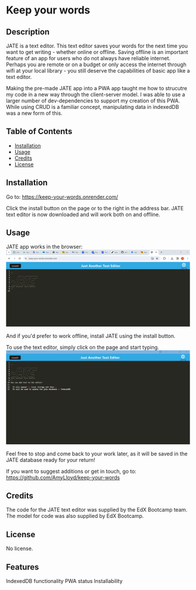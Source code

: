 # Keep your words

## Description

JATE is a text editor. This text editor saves your words for the next time you want to get writing - whether online or offline. Saving offline is an important feature of an app for users who do not always have reliable internet. Perhaps you are remote or on a budget or only access the internet through wifi at your local library - you still deserve the capabilities of basic app like a text editor. 

Making the pre-made JATE app into a PWA app taught me how to strucutre my code in a new way through the client-server model. I was able to use a larger number of dev-dependencies to support my creation of this PWA. While using CRUD is a familiar concept, manipulating data in indexedDB was a new form of this.

## Table of Contents

- [Installation](#installation)
- [Usage](#usage)
- [Credits](#credits)
- [License](#license)

## Installation
Go to: https://keep-your-words.onrender.com/

Click the install button on the page or to the right in the address bar. 
JATE text editor is now downloaded and will work both on and offline.

## Usage

JATE app works in the browser:
![JATE app in browser before install](screenshots/JATE_in_the_browser.png)

And if you'd prefer to work offline, install JATE using the install button.

To use the text editor, simply click on the page and start typing. 
![Example of adding text to JATE app after installation](screenshots/Add%20text%20to%20installed%20JATE.png)

Feel free to stop and come back to your work later, as it will be saved in the JATE database ready for your return!

If you want to suggest additions or get in touch, go to:
https://github.com/AmyLloyd/keep-your-words 

## Credits

The code for the JATE text editor was supplied by the EdX Bootcamp team. 
The model for code was also supplied by EdX Bootcamp.

## License

No license.

## Features

IndexedDB functionality
PWA status
Installability
